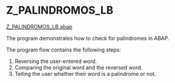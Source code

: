 # Z_PALINDROMOS_LB

[Z_PALINDROMOS_LB.abap][1]

[1]: https://github.com/kubrickzirconia/odd-abap/tree/master/Z_PALINDROMOS_LB/Z_PALINDROMOS_LB.abap

The program demonstrates how to check for palindromes in ABAP.

The program flow contains the following steps:

1. Reversing the user-entered word.
2. Comparing the original word and the reversed word.
3. Telling the user whether their word is a palindrome or not.
